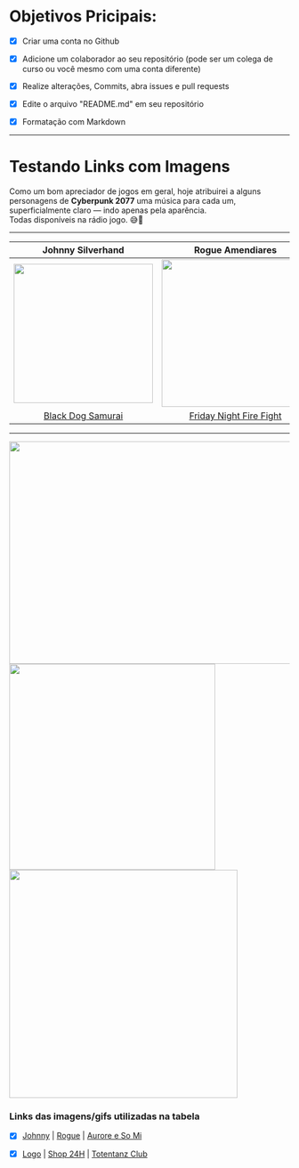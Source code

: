 # Objetivos Pricipais:
- [x] Criar uma conta no Github

- [x] Adicione um colaborador ao seu repositório (pode ser um colega de curso ou você mesmo com uma conta diferente)

- [x] Realize alterações, Commits, abra issues e pull requests

- [x] Edite o arquivo "README.md" em seu repositório

- [x] Formatação com Markdown

-------------

# Testando Links com Imagens
Como um bom apreciador de jogos em geral, hoje atribuirei a alguns personagens de **Cyberpunk 2077** uma música para cada um, superficialmente claro — indo apenas pela aparência.<br /> Todas disponíveis na rádio jogo. 😅👀

----
| Johnny Silverhand | Rogue Amendiares |  Aurore Cassel | Song So Mi |
| :-----------------: | :----------------: | :---------------: | :-----------: |
| <img src="https://app.kits.ai/_next/image?url=https%3A%2F%2Fd2sfqo51tiwost.cloudfront.net%2Fvoice-models%2Fimages%2Fw0AGxraPRu4gRGxMCw-9D.jpg&w=3840&q=75" width="250"> | <img src="https://i.pinimg.com/originals/b0/2e/47/b02e47d16436aff7ca3c7ee5f6cd7a6a.jpg" width="265">|<img src= "https://pbs.twimg.com/media/F964nHmb0AAWLEZ?format=jpg&name=4096x4096" width= "200"> | <img src= "https://pbs.twimg.com/media/F8b3eBYboAAT9Ae?format=jpg&name=4096x4096" width="200"> 
|[Black Dog Samurai](https://music.youtube.com/watch?v=kmt8WmTenVE) |[Friday Night Fire Fight](https://music.youtube.com/watch?v=2kgJy0kZGvE&list=OLAK5uy_l-QlBGP0y_UreQpmxE4NBnxfBgIeUphF4) |[On My Way To Hell](https://music.youtube.com/watch?v=DCbvbCbB0fE&list=OLAK5uy_k-yennWU9IJB_FfIXGR8XU6ilY7msBnK4) | [Major Crimes](https://music.youtube.com/watch?v=U6PSsSM1swQ&list=OLAK5uy_k-yennWU9IJB_FfIXGR8XU6ilY7msBnK4)

------------------------

<img src="https://farm2.staticflickr.com/1721/41076890350_85a097fa23_o.gif" width="1000" height="400">

<img src="https://github.com/iisrax/desafio-github-markdown/assets/167030006/713af63f-c228-4bbd-8ed4-99e1153326e5" width="370">
<img src="https://github.com/iisrax/desafio-github-markdown/assets/167030006/3e71161a-231d-4615-8940-968ffa5235c5" width="410">


### Links das imagens/gifs utilizadas na tabela

- [x] [Johnny](https://app.kits.ai/convert/shared/keanu-reeves) | [Rogue](https://www.pinterest.com.mx/pin/744149538434872495/) | [Aurore e So Mi](https://twitter.com/JB_Jawbreaker)


- [x] [Logo](https://blog.br.playstation.com/2018/06/19/e3-2018-primeiras-impressoes-de-cyberpunk-2077/) | [Shop 24H](https://mysticfirethorn.tumblr.com/post/730010457610600448/cyberpunk-2077-phantom-liberty) | [Totentanz Club](https://frey-jaa.tumblr.com/post/639868383982190592/lohse-cyberpunk-2077-totentanz-club)
